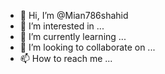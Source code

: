 - 👋 Hi, I’m @Mian786shahid
- 👀 I’m interested in ...
- 🌱 I’m currently learning ...
- 💞️ I’m looking to collaborate on ...
- 📫 How to reach me ...

<!---
Mian786shahid/Mian786shahid is a ✨ special ✨ repository because its `README.md` (this file) appears on your GitHub profile.
You can click the Preview link to take a look at your changes.
--->

